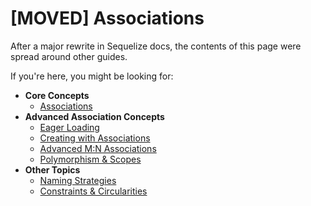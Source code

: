 # \[MOVED\] Associations

After a major rewrite in Sequelize docs, the contents of this page were spread around other guides.

If you're here, you might be looking for:

* **Core Concepts**
  * [Associations](assocs.html)
* **Advanced Association Concepts**
  * [Eager Loading](eager-loading.html)
  * [Creating with Associations](creating-with-associations.html)
  * [Advanced M:N Associations](advanced-many-to-many.html)
  * [Polymorphism & Scopes](polymorphism-and-scopes.html)
* **Other Topics**
  * [Naming Strategies](naming-strategies.html)
  * [Constraints & Circularities](constraints-and-circularities.html)